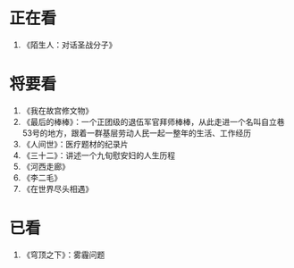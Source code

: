 # 正在看
1. 《陌生人：对话圣战分子》 

# 将要看
1. 《我在故宫修文物》
2. 《最后的棒棒》：一个正团级的退伍军官拜师棒棒，从此走进一个名叫自立巷53号的地方，跟着一群基层劳动人民一起一整年的生活、工作经历
3. 《人间世》：医疗题材的纪录片
4. 《三十二》：讲述一个九旬慰安妇的人生历程
5. 《河西走廊》
6. 《李二毛》
7. 《在世界尽头相遇》

# 已看
1. 《穹顶之下》：雾霾问题